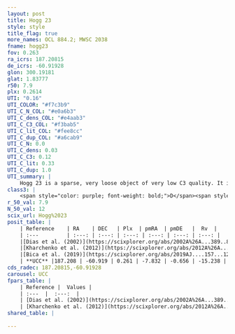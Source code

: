 ```yaml
---
layout: post
title: Hogg 23
style: style
title_flag: true
more_names: OCL 884.2; MWSC 2038
fname: hogg23
fov: 0.263
ra_icrs: 187.20815
de_icrs: -60.91928
glon: 300.19181
glat: 1.83777
r50: 7.9
plx: 0.2614
UTI: "0.16"
UTI_COLOR: "#f7c3b9"
UTI_C_N_COL: "#e0a6b3"
UTI_C_dens_COL: "#e4aab3"
UTI_C_C3_COL: "#f3bab5"
UTI_C_lit_COL: "#fee8cc"
UTI_C_dup_COL: "#a6cab9"
UTI_C_N: 0.0
UTI_C_dens: 0.03
UTI_C_C3: 0.12
UTI_C_lit: 0.33
UTI_C_dup: 1.0
UTI_summary: |
    Hogg 23 is a sparse, very loose object of very low C3 quality. It is poorly studied in the literature, with no articles listed in the last 6 years.<br><br><span style="color: #99180f; font-weight: bold;">Warning: </span>contains less than 25 stars with <i>P>0.5</i> estimated.
class3: |
    <span style="color: purple; font-weight: bold;">D</span><span style="color: red; font-weight: bold;">C</span>
r_50_val: 7.9
N_50_val: 12
scix_url: Hogg%2023
posit_table: |
    | Reference    | RA    | DEC   | Plx  | pmRA  | pmDE   |  Rv  |
    | :---         | :---: | :---: | :---: | :---: | :---: | :---: |
    |[Dias et al. (2002)](https://scixplorer.org/abs/2002A%26A...389..871D) | 187.133 | -60.895 | -- | -0.68 | -2.45 | -- |
    |[Kharchenko et al. (2012)](https://scixplorer.org/abs/2012A%26A...543A.156K) | 187.148 | -60.925 | -- | -7.93 | -1.03 | -- |
    |[Bica et al. (2019)](https://scixplorer.org/abs/2019AJ....157...12B) | 187.232 | -60.932 | -- | -- | -- | -- |
    | **UCC** |187.208 | -60.919 | 0.261 | -7.832 | -0.656 | -15.238 | 
cds_radec: 187.20815,-60.91928
carousel: UCC
fpars_table: |
    | Reference |  Values |
    | :---  |  :---:  |
    | [Dias et al. (2002)](https://scixplorer.org/abs/2002A%26A...389..871D) | `E(B-V)=0.07, Dist=1250.0, Age=8.31` |
    | [Kharchenko et al. (2012)](https://scixplorer.org/abs/2012A%26A...543A.156K) | `e_bv=0.071, distance=1250, log_age=8.31` |
shared_table: |
    
---
```

